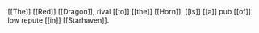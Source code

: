 [[The]] [[Red]] [[Dragon]], rival [[to]] [[the]] [[Horn]], [[is]] [[a]] pub [[of]] low repute [[in]] [[Starhaven]].